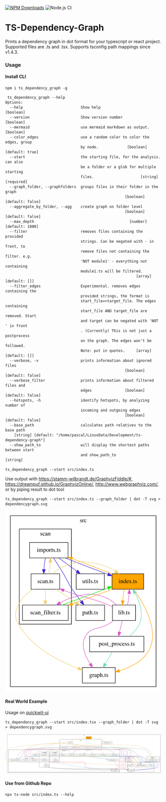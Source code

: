 [![NPM Downloads](https://img.shields.io/npm/dm/ts_dependency_graph.svg?style=flat)](https://npmjs.org/package/ts_dependency_graph)
![Node.js CI](https://github.com/PSeitz/ts-dependency-graph/workflows/Node.js%20CI/badge.svg)

# TS-Dependency-Graph

Prints a dependency graph in dot format for your typescript or react project. Supported files are .ts and .tsx.
Supports tsconfig path mappings since v1.4.3.

### Usage

#### Install CLI

`npm i ts_dependency_graph -g`

```
 ts_dependency_graph --help
Options:
  --help                          Show help                            [boolean]
  --version                       Show version number                  [boolean]
  --mermaid                       use mermaid markdown as output.      [boolean]
  --color_edges                   use a random color to color the edges, group
                                  by node.             [boolean] [default: true]
  --start                         the starting file, for the analysis. can also
                                  be a folder or a glob for multiple starting
                                  files.                     [string] [required]
  --graph_folder, --graphfolders  groups files in their folder in the graph
                                                      [boolean] [default: false]
  --aggregate_by_folder, --agg    create graph on folder level
                                                      [boolean] [default: false]
  --max_depth                                           [number] [default: 1000]
  --filter                        removes files containing the provided
                                  strings. Can be negated with - in front, to
                                  remove files not containing the filter. e.g.
                                  'NOT module1' - everything not containing
                                  module1.ts will be filtered.
                                                           [array] [default: []]
  --filter_edges                  Experimental. removes edges containing the
                                  provided strings, the format is
                                  start_file=>target_file. The edges containing
                                  start_file AND target_file are removed. Start
                                  and target can be negated with 'NOT ' in front
                                  . (Currently) This is not just a postprocess
                                  on the graph. The edges won't be followed.
                                  Note: put in quotes.     [array] [default: []]
  --verbose, -v                   prints information about ignored files
                                                      [boolean] [default: false]
  --verbose_filter                prints information about filtered files and
                                  edges               [boolean] [default: false]
  --hotspots, -h                  identify hotspots, by analyzing number of
                                  incoming and outgoing edges
                                                      [boolean] [default: false]
  --base_path                     calculates path relatives to the base path
    [string] [default: "/home/pascal/LinuxData/Development/ts-dependency-graph"]
  --show_path_to                  will display the shortest paths between start
                                  and show_path_to                      [string]

```

`ts_dependency_graph --start src/index.ts`

Use output with https://stamm-wilbrandt.de/GraphvizFiddle/#, https://dreampuf.github.io/GraphvizOnline/, http://www.webgraphviz.com/, or by piping result to dot tool

```
ts_dependency_graph --start src/index.ts --graph_folder | dot -T svg > dependencygraph.svg
```

![graph_example](https://raw.githubusercontent.com/PSeitz/ts-dependency-graph/master/self_example.svg)

#### Real World Example

Usage on [quickwit-ui](https://github.com/quickwit-oss/quickwit/tree/93097687060b89c2fa5e1668f158036574355938/quickwit-ui)

```
ts_dependency_graph --start src/index.tsx --graph_folder | dot -T svg > dependencygraph.svg
```

![Self Graph](./dependencygraph.svg)

#### Use from Github Repo

`npx ts-node src/index.ts --help`
